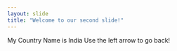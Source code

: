 ```yaml
---
layout: slide
title: "Welcome to our second slide!"
---
```

My Country Name is India
Use the left arrow to go back!
